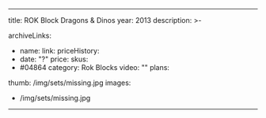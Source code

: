 
---
title: ROK Block Dragons & Dinos
year: 2013
description: >-
  
archiveLinks:
  - name: 
    link: 
priceHistory:
  - date: "?"
    price: 
skus:
  - #04864
category: Rok Blocks
video: ""
plans:

thumb: /img/sets/missing.jpg
images:
  -  /img/sets/missing.jpg
---

